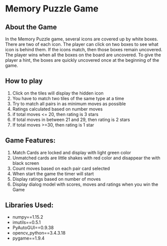 # Memory Puzzle Game
## About the Game
In the Memory Puzzle game, several icons are covered up by white boxes. There are two of each icon. The player can click on two boxes to see what icon is behind them. If the icons match, then those boxes remain uncovered. The player wins when all the boxes on the board are uncovered. To give the player a hint, the boxes are quickly uncovered once at the beginning of the game.

## How to play
1. Click on the tiles will display the hidden icon
2. You have to match two tiles of the same type at a time
3. Try to match all pairs in as minimum moves as possible
4. Ratings calculated based on number moves
5. if total moves <= 20, then rating is 3 stars
6. If total moves in between 21 and 29, then rating is 2 stars
7. If total moves >=30, then rating is 1 star

## Game Features:
1. Match Cards are locked and display with light green color
2. Unmatched cards are little shakes with red color and disappear the with black screen
3. Count moves based on each pair card selected
4. When start the game the timer will start
5. Display ratings based on number of moves
6. Display dialog model with scores, moves and ratings when you win the Game

## Libraries Used:
- numpy==1.15.2
- imutils==0.5.1
- PyAutoGUI==0.9.38
- opencv_python==3.4.3.18
- pygame==1.9.4

